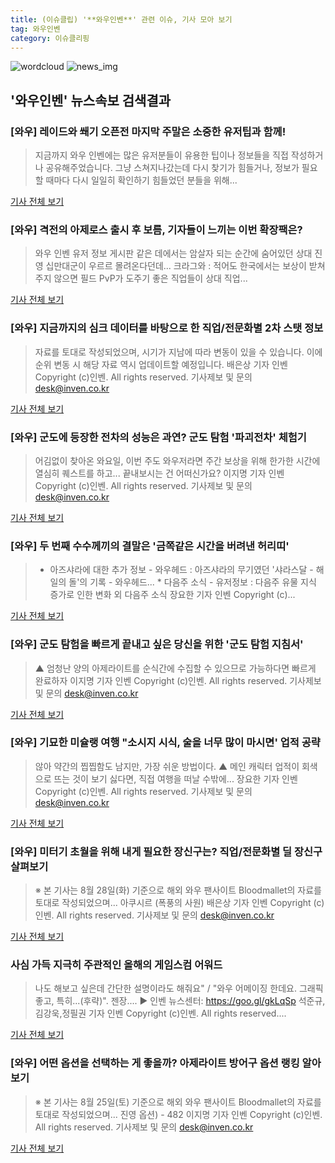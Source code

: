 ```yaml
---
title: (이슈클립) '**와우인벤**' 관련 이슈, 기사 모아 보기
tag: 와우인벤
category: 이슈클리핑
---
```

![wordcloud](https://s3.ap-northeast-2.amazonaws.com/lyrics101-wordcloud/2018-09-03-1535916633.png)
![news_img](https://user-images.githubusercontent.com/42597476/44507050-1206f400-a6e4-11e8-8d98-7ffbfebb353f.png)
## **'**와우인벤**'** 뉴스속보 검색결과
### [와우] 레이드와 쐐기 오픈전 마지막 주말은 소중한 유저팁과 함께!

>지금까지 와우 인벤에는 많은 유저분들이 유용한 팁이나 정보들을 직접 작성하거나 공유해주었습니다. 그냥 스쳐지나갔는데 다시 찾기가 힘들거나, 정보가 필요할 때마다 다시 일일히 확인하기 힘들었던 분들을 위해...

<a href="http://www.inven.co.kr/webzine/news/?news=206391&site=wow" target="_blank">기사 전체 보기</a>

### [와우] 격전의 아제로스 출시 후 보름, 기자들이 느끼는 이번 확장팩은?

>와우 인벤 유저 정보 게시판 같은 데에서는 암살자 되는 순간에 숨어있던 상대 진영 십만대군이 우르르 몰려온다던데... 크라그와 : 적어도 한국에서는 보상이 받쳐주지 않으면 필드 PvP가 도주기 좋은 직업들이 상대 직업...

<a href="http://www.inven.co.kr/webzine/news/?news=206367&site=wow" target="_blank">기사 전체 보기</a>

### [와우] 지금까지의 심크 데이터를 바탕으로 한 직업/전문화별 2차 스탯 정보

>자료를 토대로 작성되었으며, 시기가 지남에 따라 변동이 있을 수 있습니다. 이에 순위 변동 시 해당 자료 역시 업데이트할 예정입니다. 배은상 기자 인벤 Copyright (c)인벤. All rights reserved. 기사제보 및 문의 desk@inven.co.kr

<a href="http://www.inven.co.kr/webzine/news/?news=206299&site=wow" target="_blank">기사 전체 보기</a>

### [와우] 군도에 등장한 전차의 성능은 과연? 군도 탐험 '파괴전차' 체험기

>어김없이 찾아온 와요일, 이번 주도 와우저라면 주간 보상을 위해 한가한 시간에 열심히 퀘스트를 하고... 끝내보시는 건 어떠신가요? 이지명 기자 인벤 Copyright (c)인벤. All rights reserved. 기사제보 및 문의 desk@inven.co.kr

<a href="http://www.inven.co.kr/webzine/news/?news=206270&site=wow" target="_blank">기사 전체 보기</a>

### [와우] 두 번째 수수께끼의 결말은 '금쪽같은 시간을 버려낸 허리띠'

>* 아즈샤라에 대한 추가 정보 - 와우헤드 : 아즈샤라의 무기였던 '샤라스달 - 해일의 돌'의 기록 - 와우헤드... * 다음주 소식 - 유저정보 : 다음주 유물 지식 증가로 인한 변화 외 다음주 소식 장요한 기자 인벤 Copyright (c)...

<a href="http://www.inven.co.kr/webzine/news/?news=206195&site=wow" target="_blank">기사 전체 보기</a>

### [와우] 군도 탐험을 빠르게 끝내고 싶은 당신을 위한 '군도 탐험 지침서'

>▲ 엄청난 양의 아제라이트를 순식간에 수집할 수 있으므로 가능하다면 빠르게 완료하자 이지명 기자 인벤 Copyright (c)인벤. All rights reserved. 기사제보 및 문의 desk@inven.co.kr

<a href="http://www.inven.co.kr/webzine/news/?news=206174&site=wow" target="_blank">기사 전체 보기</a>

### [와우] 기묘한 미슐랭 여행 "소시지 시식, 술을 너무 많이 마시면' 업적 공략

>않아 약간의 찝찝함도 남지만, 가장 쉬운 방법이다. ▲ 메인 캐릭터 업적이 회색으로 뜨는 것이 보기 싫다면, 직접 여행을 떠날 수밖에... 장요한 기자 인벤 Copyright (c)인벤. All rights reserved. 기사제보 및 문의 desk@inven.co.kr

<a href="http://www.inven.co.kr/webzine/news/?news=206155&site=wow" target="_blank">기사 전체 보기</a>

### [와우] 미터기 초월을 위해 내게 필요한 장신구는? 직업/전문화별 딜 장신구 살펴보기

>※ 본 기사는 8월 28일(화) 기준으로 해외 와우 팬사이트 Bloodmallet의 자료를 토대로 작성되었으며... 아쿠시르 (폭풍의 사원) 배은상 기자 인벤 Copyright (c)인벤. All rights reserved. 기사제보 및 문의 desk@inven.co.kr

<a href="http://www.inven.co.kr/webzine/news/?news=206086&site=wow" target="_blank">기사 전체 보기</a>

### 사심 가득 지극히 주관적인 올해의 게임스컴 어워드

>나도 해보고 싶은데 간단한 설명이라도 해줘요" / "와우 어메이징 한데요. 그래픽 좋고, 특히...(후략)". 젠장.... ▶ 인벤 뉴스센터: https://goo.gl/gkLqSp 석준규,김강욱,정필권 기자 인벤 Copyright (c)인벤. All rights reserved....

<a href="http://www.inven.co.kr/webzine/news/?news=205984" target="_blank">기사 전체 보기</a>

### [와우] 어떤 옵션을 선택하는 게 좋을까? 아제라이트 방어구 옵션 랭킹 알아보기

>※ 본 기사는 8월 25일(토) 기준으로 해외 와우 팬사이트 Bloodmallet의 자료를 토대로 작성되었으며... 진영 옵션) - 482 이지명 기자 인벤 Copyright (c)인벤. All rights reserved. 기사제보 및 문의 desk@inven.co.kr

<a href="http://www.inven.co.kr/webzine/news/?news=205974&site=wow" target="_blank">기사 전체 보기</a>


